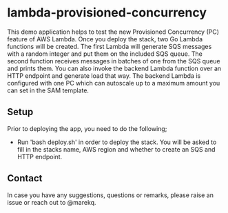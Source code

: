 lambda-provisioned-concurrency
==============================

This demo application helps to test the new Provisioned Concurrency (PC) feature of AWS Lambda. Once you deploy the stack, two Go Lambda functions will be created. The first Lambda will generate SQS messages with a random integer and put them on the included SQS queue. The second function receives messages in batches of one from the SQS queue and prints them. You can also invoke the backend Lambda function over an HTTP endpoint and generate load that way. The backend Lambda is configured with one PC which can autoscale up to a maximum amount you can set in the SAM template. 


Setup
-----

Prior to deploying the app, you need to do the following;

* Run 'bash deploy.sh' in order to deploy the stack. You will be asked to fill in the stacks name, AWS region and whether to create an SQS and HTTP endpoint. 


Contact
-------

In case you have any suggestions, questions or remarks, please raise an issue or reach out to @marekq.
